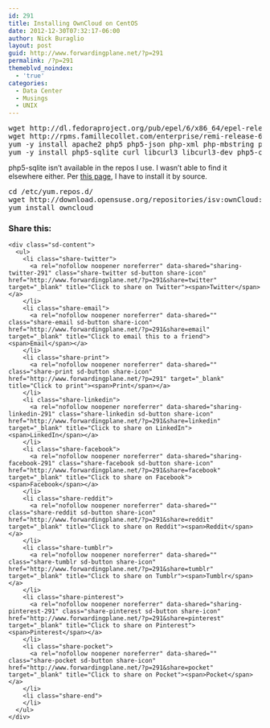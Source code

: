 ```yaml
---
id: 291
title: Installing OwnCloud on CentOS
date: 2012-12-30T07:32:17-06:00
author: Nick Buraglio
layout: post
guid: http://www.forwardingplane.net/?p=291
permalink: /?p=291
themeblvd_noindex:
  - 'true'
categories:
  - Data Center
  - Musings
  - UNIX
---
```

<pre>wget http://dl.fedoraproject.org/pub/epel/6/x86_64/epel-release-6-8.noarch.rpm
wget http://rpms.famillecollet.com/enterprise/remi-release-6.rpm
yum -y install apache2 php5 php5-json php-xml php-mbstring php5-zip php5-gd
yum -y install php5-sqlite curl libcurl3 libcurl3-dev php5-curl php-pd</pre>

php5-sqlite isn&#8217;t available in the repos I use. I wasn&#8217;t able to find it elsewhere either. Per <a href="http://php.net/manual/de/sqlite.installation.php " target="_blank">this page</a>, I have to install it by source.

<pre>cd /etc/yum.repos.d/
wget http://download.opensuse.org/repositories/isv:ownCloud:community/CentOS_CentOS-6/isv:ownCloud:community.repo
yum install owncloud</pre>

<div class="sharedaddy sd-sharing-enabled">
  <div class="robots-nocontent sd-block sd-social sd-social-icon-text sd-sharing">
    <h3 class="sd-title">
      Share this:
    </h3>
    
    <div class="sd-content">
      <ul>
        <li class="share-twitter">
          <a rel="nofollow noopener noreferrer" data-shared="sharing-twitter-291" class="share-twitter sd-button share-icon" href="http://www.forwardingplane.net/?p=291&share=twitter" target="_blank" title="Click to share on Twitter"><span>Twitter</span></a>
        </li>
        <li class="share-email">
          <a rel="nofollow noopener noreferrer" data-shared="" class="share-email sd-button share-icon" href="http://www.forwardingplane.net/?p=291&share=email" target="_blank" title="Click to email this to a friend"><span>Email</span></a>
        </li>
        <li class="share-print">
          <a rel="nofollow noopener noreferrer" data-shared="" class="share-print sd-button share-icon" href="http://www.forwardingplane.net/?p=291" target="_blank" title="Click to print"><span>Print</span></a>
        </li>
        <li class="share-linkedin">
          <a rel="nofollow noopener noreferrer" data-shared="sharing-linkedin-291" class="share-linkedin sd-button share-icon" href="http://www.forwardingplane.net/?p=291&share=linkedin" target="_blank" title="Click to share on LinkedIn"><span>LinkedIn</span></a>
        </li>
        <li class="share-facebook">
          <a rel="nofollow noopener noreferrer" data-shared="sharing-facebook-291" class="share-facebook sd-button share-icon" href="http://www.forwardingplane.net/?p=291&share=facebook" target="_blank" title="Click to share on Facebook"><span>Facebook</span></a>
        </li>
        <li class="share-reddit">
          <a rel="nofollow noopener noreferrer" data-shared="" class="share-reddit sd-button share-icon" href="http://www.forwardingplane.net/?p=291&share=reddit" target="_blank" title="Click to share on Reddit"><span>Reddit</span></a>
        </li>
        <li class="share-tumblr">
          <a rel="nofollow noopener noreferrer" data-shared="" class="share-tumblr sd-button share-icon" href="http://www.forwardingplane.net/?p=291&share=tumblr" target="_blank" title="Click to share on Tumblr"><span>Tumblr</span></a>
        </li>
        <li class="share-pinterest">
          <a rel="nofollow noopener noreferrer" data-shared="sharing-pinterest-291" class="share-pinterest sd-button share-icon" href="http://www.forwardingplane.net/?p=291&share=pinterest" target="_blank" title="Click to share on Pinterest"><span>Pinterest</span></a>
        </li>
        <li class="share-pocket">
          <a rel="nofollow noopener noreferrer" data-shared="" class="share-pocket sd-button share-icon" href="http://www.forwardingplane.net/?p=291&share=pocket" target="_blank" title="Click to share on Pocket"><span>Pocket</span></a>
        </li>
        <li class="share-end">
        </li>
      </ul>
    </div>
  </div>
</div>